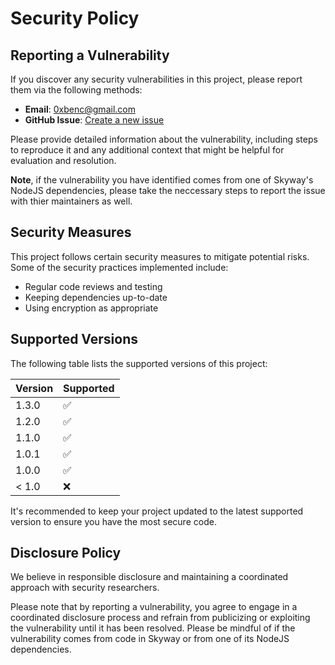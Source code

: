 
# Security Policy

## Reporting a Vulnerability

If you discover any security vulnerabilities in this project, please report them
via the following methods:

- **Email**: [0xbenc@gmail.com](mailto:0xbenc@gmail.com)
- **GitHub Issue**: [Create a new issue](https://github.com/0xbenc/skyway/issues/new)

Please provide detailed information about the vulnerability, including steps to
reproduce it and any additional context that might be helpful for evaluation and resolution.

**Note**, if the vulnerability you have identified comes from one of Skyway's NodeJS
dependencies, please take the neccessary steps to report the issue with thier
maintainers as well.

## Security Measures

This project follows certain security measures to mitigate potential risks.
Some of the security practices implemented include:

- Regular code reviews and testing
- Keeping dependencies up-to-date
- Using encryption as appropriate

## Supported Versions

The following table lists the supported versions of this project:

| Version | Supported          |
| ------- | ------------------ |
| 1.3.0   | :white_check_mark: |
| 1.2.0   | :white_check_mark: |
| 1.1.0   | :white_check_mark: |
| 1.0.1   | :white_check_mark: |
| 1.0.0   | :white_check_mark: |
| < 1.0   | :x:                |

It's recommended to keep your project updated to the latest supported version to
ensure you have the most secure code.

## Disclosure Policy

We believe in responsible disclosure and maintaining a coordinated approach with
security researchers.

Please note that by reporting a vulnerability, you agree to engage in a coordinated
disclosure process and refrain from publicizing or exploiting the vulnerability
until it has been resolved. Please be mindful of if the vulnerability comes from
code in Skyway or from one of its NodeJS dependencies.
